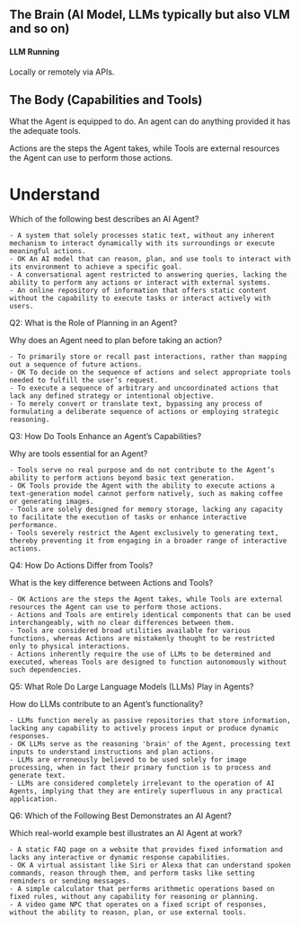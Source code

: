 

## The Brain (AI Model, LLMs typically but also VLM and so on)






#### LLM Running

Locally or remotely via APIs.

## The Body (Capabilities and Tools)

What the Agent is equipped to do. An agent can do anything provided it has the adequate tools.

Actions are the steps the Agent takes, while Tools are external resources the Agent can use to perform those actions.

# Understand

Which of the following best describes an AI Agent?

    - A system that solely processes static text, without any inherent mechanism to interact dynamically with its surroundings or execute meaningful actions.
    - OK An AI model that can reason, plan, and use tools to interact with its environment to achieve a specific goal.
    - A conversational agent restricted to answering queries, lacking the ability to perform any actions or interact with external systems.
    - An online repository of information that offers static content without the capability to execute tasks or interact actively with users.

Q2: What is the Role of Planning in an Agent?

Why does an Agent need to plan before taking an action?

    - To primarily store or recall past interactions, rather than mapping out a sequence of future actions.
    - OK To decide on the sequence of actions and select appropriate tools needed to fulfill the user’s request.
    - To execute a sequence of arbitrary and uncoordinated actions that lack any defined strategy or intentional objective.
    - To merely convert or translate text, bypassing any process of formulating a deliberate sequence of actions or employing strategic reasoning.

Q3: How Do Tools Enhance an Agent’s Capabilities?

Why are tools essential for an Agent?

    - Tools serve no real purpose and do not contribute to the Agent’s ability to perform actions beyond basic text generation.
    - OK Tools provide the Agent with the ability to execute actions a text-generation model cannot perform natively, such as making coffee or generating images.
    - Tools are solely designed for memory storage, lacking any capacity to facilitate the execution of tasks or enhance interactive performance.
    - Tools severely restrict the Agent exclusively to generating text, thereby preventing it from engaging in a broader range of interactive actions.

Q4: How Do Actions Differ from Tools?

What is the key difference between Actions and Tools?

    - OK Actions are the steps the Agent takes, while Tools are external resources the Agent can use to perform those actions.
    - Actions and Tools are entirely identical components that can be used interchangeably, with no clear differences between them.
    - Tools are considered broad utilities available for various functions, whereas Actions are mistakenly thought to be restricted only to physical interactions.
    - Actions inherently require the use of LLMs to be determined and executed, whereas Tools are designed to function autonomously without such dependencies.

Q5: What Role Do Large Language Models (LLMs) Play in Agents?

How do LLMs contribute to an Agent’s functionality?

    - LLMs function merely as passive repositories that store information, lacking any capability to actively process input or produce dynamic responses.
    - OK LLMs serve as the reasoning 'brain' of the Agent, processing text inputs to understand instructions and plan actions.
    - LLMs are erroneously believed to be used solely for image processing, when in fact their primary function is to process and generate text.
    - LLMs are considered completely irrelevant to the operation of AI Agents, implying that they are entirely superfluous in any practical application.

Q6: Which of the Following Best Demonstrates an AI Agent?

Which real-world example best illustrates an AI Agent at work?

    - A static FAQ page on a website that provides fixed information and lacks any interactive or dynamic response capabilities.
    - OK A virtual assistant like Siri or Alexa that can understand spoken commands, reason through them, and perform tasks like setting reminders or sending messages.
    - A simple calculator that performs arithmetic operations based on fixed rules, without any capability for reasoning or planning.
    - A video game NPC that operates on a fixed script of responses, without the ability to reason, plan, or use external tools.

[Autoregression Schema]: https://cdn-lfs-us-1.hf.co/repos/45/f4/45f48d5b3577034b76ee728dfe60afca3d0aa70790fda3e706eeb9276d8d5331/53a020cfddcd2f7b93c048b98335f38535a398caf2c7b3c97a7c1c1bcf96e13d?response-content-disposition=inline%3B+filename*%3DUTF-8%27%27AutoregressionSchema.gif%3B+filename%3D%22AutoregressionSchema.gif%22%3B&response-content-type=image%2Fgif&Expires=1740343226&Policy=eyJTdGF0ZW1lbnQiOlt7IkNvbmRpdGlvbiI6eyJEYXRlTGVzc1RoYW4iOnsiQVdTOkVwb2NoVGltZSI6MTc0MDM0MzIyNn19LCJSZXNvdXJjZSI6Imh0dHBzOi8vY2RuLWxmcy11cy0xLmhmLmNvL3JlcG9zLzQ1L2Y0LzQ1ZjQ4ZDViMzU3NzAzNGI3NmVlNzI4ZGZlNjBhZmNhM2QwYWE3MDc5MGZkYTNlNzA2ZWViOTI3NmQ4ZDUzMzEvNTNhMDIwY2ZkZGNkMmY3YjkzYzA0OGI5ODMzNWYzODUzNWEzOThjYWYyYzdiM2M5N2E3YzFjMWJjZjk2ZTEzZD9yZXNwb25zZS1jb250ZW50LWRpc3Bvc2l0aW9uPSomcmVzcG9uc2UtY29udGVudC10eXBlPSoifV19&Signature=bwKfPQu4JRFWDotv2UeDpgJzXFQLV40ZbQztRH0TgAw961m-e3lGd5k1I8lax1thtYJXrYN1cMLDz5gR0XdpIenGaREVJNtQrxUnziR8WirpwttLN3D4UPmS9OIYOigbgIr69oJOMdotMhMwH-lpmlfiSgs8iLJcutIV4QImUpuyz9jQ%7EFVAOLDabKlrnHaGVQrQjhXF6D1Q40W1CscC3AWTI4uozykEcMzRpRld5Lr6Ty2ep2ZsNeyF7KaUkTXhPyZpeFVUqyoHzFPWnezU43uMZ0gxvMjJarG6PHTcz8j83ei4F7-CzmZvRIKy9e5u4PELdoUfKS9c%7EqplOEuJvQ__&Key-Pair-Id=K24J24Z295AEI9

[tmp]: https://huggingface.co/datasets/agents-course/course-images/resolve/main/en/unit1/DecodingFinal.gif
